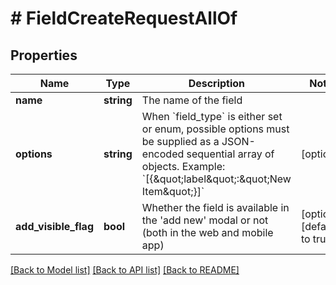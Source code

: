 # # FieldCreateRequestAllOf

## Properties

Name | Type | Description | Notes
------------ | ------------- | ------------- | -------------
**name** | **string** | The name of the field |
**options** | **string** | When &#x60;field_type&#x60; is either set or enum, possible options must be supplied as a JSON-encoded sequential array of objects. Example: &#x60;[{\&quot;label\&quot;:\&quot;New Item\&quot;}]&#x60; | [optional]
**add_visible_flag** | **bool** | Whether the field is available in the &#39;add new&#39; modal or not (both in the web and mobile app) | [optional] [default to true]

[[Back to Model list]](../../README.md#models) [[Back to API list]](../../README.md#endpoints) [[Back to README]](../../README.md)
